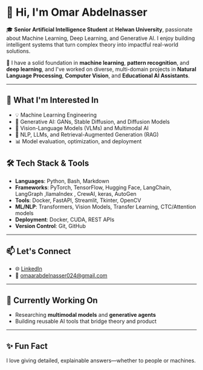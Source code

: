 # 👋 Hi, I'm Omar Abdelnasser

🎓 **Senior Artificial Intelligence Student** at **Helwan University**, passionate about Machine Learning, Deep Learning, and Generative AI. I enjoy building intelligent systems that turn complex theory into impactful real-world solutions.

🔬 I have a solid foundation in **machine learning**, **pattern recognition**, and **deep learning**, and I've worked on diverse, multi-domain projects in **Natural Language Processing**, **Computer Vision**, and **Educational AI Assistants**.

---

## 🧠 What I'm Interested In
- 💡 Machine Learning Engineering
- 🎨 Generative AI: GANs, Stable Diffusion, and Diffusion Models
- 🧠 Vision-Language Models (VLMs) and Multimodal AI
- 🧾 NLP, LLMs, and Retrieval-Augmented Generation (RAG)
- 📊 Model evaluation, optimization, and deployment


## 🛠️ Tech Stack & Tools

- **Languages**: Python, Bash, Markdown  
- **Frameworks**: PyTorch, TensorFlow, Hugging Face, LangChain, LangGraph  ,llamaIndex , CrewAI, keras, AutoGen
- **Tools**: Docker, FastAPI, Streamlit, Tkinter, OpenCV  
- **ML/NLP**: Transformers, Vision Models, Transfer Learning, CTC/Attention models  
- **Deployment**: Docker, CUDA, REST APIs  
- **Version Control**: Git, GitHub

---

## 📫 Let's Connect

- 🌐 [LinkedIn](https://www.linkedin.com/in/omar-abdelnasser/)  
- 📧 [omaarabdelnasser024@gmail.com](omaarabdelnasser024@gmail.com)  


---

## 📌 Currently Working On
- Researching **multimodal models** and **generative agents**
- Building reusable AI tools that bridge theory and product

---

## ✨ Fun Fact
I love giving detailed, explainable answers—whether to people or machines.

